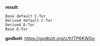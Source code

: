 **result**:
```
Base default C-Tor
Derived default C-Tor
Derived D-Tor
Base D-Tor
```
**godbolt**: https://godbolt.org/z/h1TP6KWGo